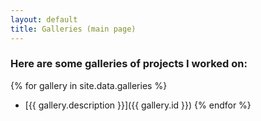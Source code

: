 ```yaml
---
layout: default
title: Galleries (main page)
---
```


### Here are some galleries of projects I worked on:

{% for gallery in site.data.galleries %}
- [{{ gallery.description }}]({{ gallery.id }})
{% endfor %}

